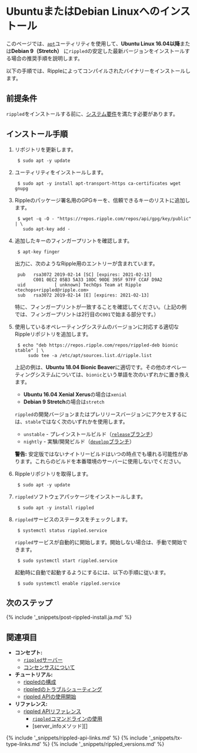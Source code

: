 # UbuntuまたはDebian Linuxへのインストール

このページでは、[`apt`](https://help.ubuntu.com/lts/serverguide/apt.html)ユーティリティを使用して、**Ubuntu Linux 16.04以降**または**Debian 9（Stretch）** に`rippled`の安定した最新バージョンをインストールする場合の推奨手順を説明します。

以下の手順では、Rippleによってコンパイルされたバイナリーをインストールします。


## 前提条件

`rippled`をインストールする前に、[システム要件](system-requirements.html)を満たす必要があります。


## インストール手順

1. リポジトリを更新します。
   
        $ sudo apt -y update

2. ユーティリティをインストールします。
   
        $ sudo apt -y install apt-transport-https ca-certificates wget gnupg

3. Rippleのパッケージ署名用のGPGキーを、信頼できるキーのリストに追加します。
   
        $ wget -q -O - "https://repos.ripple.com/repos/api/gpg/key/public" | \
          sudo apt-key add -

4. 追加したキーのフィンガープリントを確認します。
   
        $ apt-key finger
   
   出力に、次のようなRipple用のエントリーが含まれています。
   
        pub   rsa3072 2019-02-14 [SC] [expires: 2021-02-13]
              C001 0EC2 05B3 5A33 10DC 90DE 395F 97FF CCAF D9A2
        uid           [ unknown] TechOps Team at Ripple <techops+rippled@ripple.com>
        sub   rsa3072 2019-02-14 [E] [expires: 2021-02-13]
   
   特に、フィンガープリントが一致することを確認してください。（上記の例では、フィンガープリントは2行目の`C001`で始まる部分です。）

5. 使用しているオペレーティングシステムのバージョンに対応する適切なRippleリポジトリを追加します。
   
        $ echo "deb https://repos.ripple.com/repos/rippled-deb bionic stable" | \
            sudo tee -a /etc/apt/sources.list.d/ripple.list
   
   上記の例は、**Ubuntu 18.04 Bionic Beaver**に適切です。その他のオペレーティングシステムについては、`bionic`という単語を次のいずれかに置き換えます。
   
   - **Ubuntu 16.04 Xenial Xerus**の場合は`xenial`
   - **Debian 9 Stretch**の場合は`stretch`
   
   `rippled`の開発バージョンまたはプレリリースバージョンにアクセスするには、`stable`ではなく次のいずれかを使用します。
   
   - `unstable` - プレインストールビルド（[`release`ブランチ](https://github.com/ripple/rippled/tree/release)）
   - `nightly` - 実験/開発ビルド（[`develop`ブランチ](https://github.com/ripple/rippled/tree/develop)）
   
   **警告:** 安定版ではないナイトリービルドはいつの時点でも壊れる可能性があります。これらのビルドを本番環境のサーバーに使用しないでください。

6. Rippleリポジトリを取得します。
   
        $ sudo apt -y update

7. `rippled`ソフトウェアパッケージをインストールします。
   
        $ sudo apt -y install rippled

8. `rippled`サービスのステータスをチェックします。
   
        $ systemctl status rippled.service
   
   `rippled`サービスが自動的に開始します。開始しない場合は、手動で開始できます。
   
        $ sudo systemctl start rippled.service
   
   起動時に自動で起動するようにするには、以下の手順に従います。
   
        $ sudo systemctl enable rippled.service



## 次のステップ

{% include '_snippets/post-rippled-install.ja.md' %}
<!--_ -->


## 関連項目

- **コンセプト:**
    - [`rippled`サーバー](the-rippled-server.html)
    - [コンセンサスについて](intro-to-consensus.html)
- **チュートリアル:**
    - [rippledの構成](configure-rippled.html)
    - [rippledのトラブルシューティング](troubleshoot-the-rippled-server.html)
    - [rippled APIの使用開始](get-started-with-the-rippled-api.html)
- **リファレンス:**
    - [rippled APIリファレンス](rippled-api.html)
      - [`rippled`コマンドラインの使用](commandline-usage.html)
      - [server_infoメソッド][]


<!--{# common link defs #}-->
{% include '_snippets/rippled-api-links.md' %}
{% include '_snippets/tx-type-links.md' %}
{% include '_snippets/rippled_versions.md' %}
